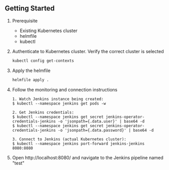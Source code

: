 ## Getting Started

1. Prerequisite

    - Existing Kubernetes cluster
    - helmfile
    - kubectl

2. Authenticate to Kubernetes cluster. Verify the correct cluster is selected

    ```sh
    kubectl config get-contexts
    ```

3. Apply the helmfile

    ```sh
    helmfile apply .
    ```

4. Follow the monitoring and connection instructions

    ```
    1. Watch Jenkins instance being created:
    $ kubectl --namespace jenkins get pods -w

    2. Get Jenkins credentials:
    $ kubectl --namespace jenkins get secret jenkins-operator-credentials-jenkins -o 'jsonpath={.data.user}' | base64 -d
    $ kubectl --namespace jenkins get secret jenkins-operator-credentials-jenkins -o 'jsonpath={.data.password}' | base64 -d

    3. Connect to Jenkins (actual Kubernetes cluster):
    $ kubectl --namespace jenkins port-forward jenkins-jenkins 8080:8080
    ```

5. Open http://localhost:8080/ and navigate to the Jenkins pipeline named "test"
